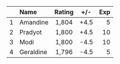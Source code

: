 | |Name|Rating|+/-|Exp|
|-|:---|:----:|:-:|--:|
|1|Amandine|1,804|+4.5|5|
|2|Pradyot|1,800|+4.5|10|
|3|Modi|1,800|-4.5|10|
|4|Geraldine|1,796|-4.5|5|
